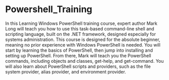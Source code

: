 # Powershell_Training

In this Learning Windows PowerShell training course, expert author Mark Long will teach you how to use this task-based command-line shell and scripting language, built on the .NET framework, designed especially for systems administration. This course is designed for the absolute beginner, meaning no prior experience with Windows PowerShell is needed.
You will start by learning the basics of PowerShell, then jump into installing and setting up PowerShell. From there, Mark will teach you the PowerShell commands, including objects and classes, get-help, and get-command. You will also learn about PowerShell scripts and providers, such as the file system provider, alias provider, and environment provider.
